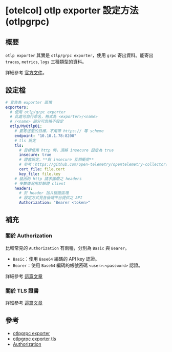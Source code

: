 # [otelcol] otlp exporter 設定方法 (otlpgrpc)
## 概要
`otlp exporter` 其實是 `otlp/grpc exporter`，使用 `grpc` 寄出資料。能寄出 `traces`, `metrics`, `logs` 三種類型的資料。

詳細參考 [官方文件][otlpgrpc exporter]。

## 設定檔
```yml
# 宣告為 exporter 區塊
exporters:
  # 使用 otlp/grpc exporter
  # 此處可自行命名，格式為 <exporter>/<name>
  # /<name> 部分可忽略不設定
  otlp/MyOtlp01:
    # 要寄送至的目標，不用帶 https:// 等 scheme
    endpoint: "10.10.1.78:8200"
    # tls 設定
    tls:
      # 目標使用 http 時，須將 insecure 設定為 true
      insecure: true
      # 證書設定，**與 insecure 互相衝突**
      # 參考：https://github.com/open-telemetry/opentelemetry-collector/blob/main/config/configtls/README.md
      cert_file: file.cert
      key_file: file.key
    # 發出的 http 請求攜帶之 headers
    # 多數情況用於驗證 client
    headers:
      # 於 header 加入驗證區塊
      # 設定方式見各後端平台提供之 API
      Authorization: "Bearer <token>"
```

## 補充
### 關於 Authorization
比較常見的 `Authorization` 有兩種，分別為 `Basic` 與 `Bearer`。
- `Basic`：使用 `Base64` 編碼的 API key 認證。
- `Bearer`：使用 `Base64` 編碼的帳號密碼 `<user>:<password>` 認證。

詳細參考 [這篇文章][Authorization]

### 關於 TLS 證書
詳細參考 [這篇文章][otlpgrpc exporter tls]

## 參考
- [otlpgrpc exporter]
- [otlpgrpc exporter tls]
- [Authorization]

[otlpgrpc exporter]: https://github.com/open-telemetry/opentelemetry-collector/tree/main/exporter/otlpexporter
[otlpgrpc exporter tls]: https://github.com/open-telemetry/opentelemetry-collector/blob/main/config/configtls/README.md
[Authorization]: https://developer.mozilla.org/zh-TW/docs/Web/HTTP/Authentication